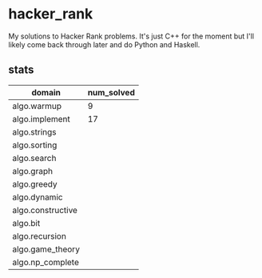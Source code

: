 # hacker_rank
My solutions to Hacker Rank problems. It's just C++ for the moment but I'll likely come back through later and do Python and Haskell.

## stats
|domain|num_solved|
|---|---|
|algo.warmup|9|
|algo.implement|17|
|algo.strings||
|algo.sorting||
|algo.search||
|algo.graph||
|algo.greedy||
|algo.dynamic||
|algo.constructive||
|algo.bit||
|algo.recursion||
|algo.game_theory||
|algo.np_complete||
